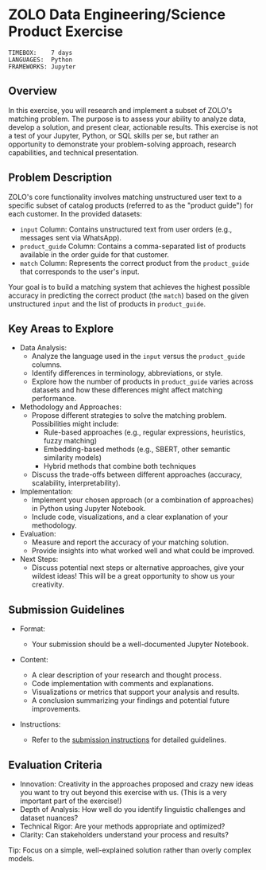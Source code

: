# ZOLO Data Engineering/Science Product Exercise

```
TIMEBOX:    7 days
LANGUAGES:  Python
FRAMEWORKS: Jupyter
```

## Overview

In this exercise, you will research and implement a subset of ZOLO's matching problem. The purpose is to assess your ability to analyze data, develop a solution, and present clear, actionable results. This exercise is not a test of your Jupyter, Python, or SQL skills per se, but rather an opportunity to demonstrate your problem-solving approach, research capabilities, and technical presentation.

## Problem Description

ZOLO's core functionality involves matching unstructured user text to a specific subset of catalog products (referred to as the "product guide") for each customer. In the provided datasets:

- `input` Column: Contains unstructured text from user orders (e.g., messages sent via WhatsApp).
- `product_guide` Column: Contains a comma-separated list of products available in the order guide for that customer.
- `match` Column: Represents the correct product from the `product_guide` that corresponds to the user's input.

Your goal is to build a matching system that achieves the highest possible accuracy in predicting the correct product (the `match`) based on the given unstructured `input` and the list of products in `product_guide`.

## Key Areas to Explore

- Data Analysis:
  - Analyze the language used in the `input` versus the `product_guide` columns.
  - Identify differences in terminology, abbreviations, or style.
  - Explore how the number of products in `product_guide` varies across datasets and how these differences might affect matching performance.
- Methodology and Approaches:
  - Propose different strategies to solve the matching problem. Possibilities might include:
    - Rule-based approaches (e.g., regular expressions, heuristics, fuzzy matching)
    - Embedding-based methods (e.g., SBERT, other semantic similarity models)
    - Hybrid methods that combine both techniques
  - Discuss the trade-offs between different approaches (accuracy, scalability, interpretability).
- Implementation:
  - Implement your chosen approach (or a combination of approaches) in Python using Jupyter Notebook.
  - Include code, visualizations, and a clear explanation of your methodology.
- Evaluation:
  - Measure and report the accuracy of your matching solution.
  - Provide insights into what worked well and what could be improved.
- Next Steps:
  - Discuss potential next steps or alternative approaches, give your wildest ideas! This will be a great opportunity to show us your creativity.

## Submission Guidelines

- Format:
  - Your submission should be a well-documented Jupyter Notebook.
- Content:

  - A clear description of your research and thought process.
  - Code implementation with comments and explanations.
  - Visualizations or metrics that support your analysis and results.
  - A conclusion summarizing your findings and potential future improvements.

- Instructions:
  - Refer to the [submission instructions](https://github.com/zolomart-dev/hiring-exercises/blob/master/README.md#general-instructions) for detailed guidelines.

## Evaluation Criteria

- Innovation: Creativity in the approaches proposed and crazy new ideas you want to try out beyond this exercise with us. (This is a very important part of the exercise!)
- Depth of Analysis: How well do you identify linguistic challenges and dataset nuances?
- Technical Rigor: Are your methods appropriate and optimized?
- Clarity: Can stakeholders understand your process and results?

Tip: Focus on a simple, well-explained solution rather than overly complex models.
